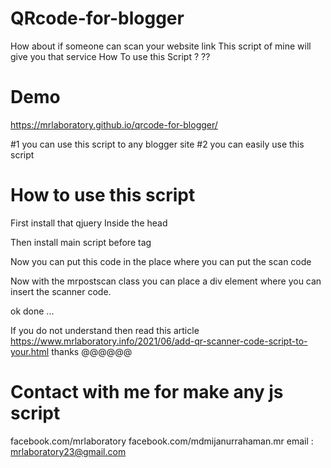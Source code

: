 # QRcode-for-blogger
How about if someone can scan your website link
This script of mine will give you that service
How To use this Script ? ??

# Demo
https://mrlaboratory.github.io/qrcode-for-blogger/


#1 you can use this script to any blogger site 
#2 you can easily use this script

# How to use this script
First install that qjuery Inside the head
 <script src="https://ajax.googleapis.com/ajax/libs/jquery/3.6.0/jquery.min.js"></script>
 
 Then install main script  before </body> tag
  <script src=" https://mrlaboratory.github.io/qrcode-for-blogger/qrmr.js"></script>

Now you can put this code in the place where you can put the scan code

Now with the mrpostscan class you can place a div element where you can insert the scanner code.

ok done ... 

If you do not understand then read this article
https://www.mrlaboratory.info/2021/06/add-qr-scanner-code-script-to-your.html
thanks @@@@@@

# Contact with me for make  any js script 
facebook.com/mrlaboratory
facebook.com/mdmijanurrahaman.mr
email : mrlaboratory23@gmail.com

